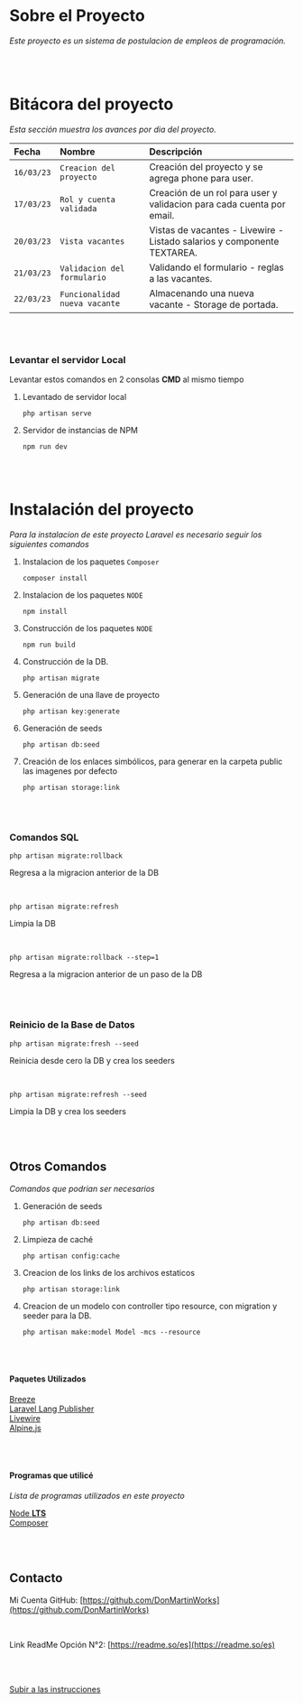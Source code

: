 <a name="readme-top"></a>

# Sobre el Proyecto

_Este proyecto es un sistema de postulacion de empleos de programación._

<br />
<br />

# Bitácora del proyecto

_Esta sección muestra los avances por dia del proyecto._

| Fecha      | Nombre                        | Descripción                                                             |
| :--------- | :---------------------------- | :---------------------------------------------------------------------- |
| `16/03/23` | `Creacion del proyecto`       | Creación del proyecto y se agrega phone para user.                      |
| `17/03/23` | `Rol y cuenta validada`       | Creación de un rol para user y validacion para cada cuenta por email.   |
| `20/03/23` | `Vista vacantes`              | Vistas de vacantes - Livewire - Listado salarios y componente TEXTAREA. |
| `21/03/23` | `Validacion del formulario`   | Validando el formulario - reglas a las vacantes.                        |
| `22/03/23` | `Funcionalidad nueva vacante` | Almacenando una nueva vacante - Storage de portada.                     |

<br />
<br />

### Levantar el servidor Local

<p>Levantar estos comandos en 2 consolas <b>CMD</b> al mismo tiempo</p>

1. Levantado de servidor local

    ```
    php artisan serve
    ```

2. Servidor de instancias de NPM

    ```
    npm run dev
    ```

<br />
<br />

# Instalación del proyecto

_Para la instalacion de este proyecto Laravel es necesario seguir los siguientes comandos_

1. Instalacion de los paquetes `Composer`

    ```
    composer install
    ```

2. Instalacion de los paquetes `NODE`

    ```
    npm install
    ```

3. Construcción de los paquetes `NODE`

    ```
    npm run build
    ```

4. Construcción de la DB.

    ```
    php artisan migrate
    ```

5. Generación de una llave de proyecto

    ```
    php artisan key:generate
    ```

6. Generación de seeds

    ```
    php artisan db:seed
    ```

7. Creación de los enlaces simbólicos, para generar en la carpeta public las imagenes por defecto

    ```
    php artisan storage:link
    ```

<br />
<br />

### Comandos SQL

```
php artisan migrate:rollback
```

<p>Regresa a la migracion anterior de la DB</p>

<br />

```
php artisan migrate:refresh
```

<p>Limpia la DB</p>

<br />

```
php artisan migrate:rollback --step=1
```

<p>Regresa a la migracion anterior de un paso de la DB</p>

<br />
<br />

### Reinicio de la Base de Datos

```
php artisan migrate:fresh --seed
```

<p>Reinicia desde cero la DB y crea los seeders</p>

<br />

```
php artisan migrate:refresh --seed
```

<p>Limpia la DB y crea los seeders</p>

<br />
<br />

## Otros Comandos

_Comandos que podrian ser necesarios_

1. Generación de seeds

    ```
    php artisan db:seed
    ```

2. Limpieza de caché

    ```
    php artisan config:cache
    ```

3. Creacion de los links de los archivos estaticos

    ```
    php artisan storage:link
    ```

4. Creacion de un modelo con controller tipo resource, con migration y seeder para la DB.
    ```
    php artisan make:model Model -mcs --resource
    ```

<br />
<br />

#### Paquetes Utilizados

<p align="left">
<a href="https://laravel.com/docs/9.x/starter-kits#laravel-breeze">Breeze</a>
<br />
<a href="https://laravel-lang.com/">Laravel Lang Publisher</a>
<br />
<a href="https://laravel-livewire.com/">Livewire</a>
<br />
<a href="https://alpinejs.dev/">Alpine.js</a>
</p>

<br />
<br />

#### Programas que utilicé

_Lista de programas utilizados en este proyecto_

<p align="left">
<a href="https://nodejs.org/">Node <b>LTS</b></a>
<br />
<a href="https://getcomposer.org/download/">Composer</a>
</p>

<br />
<br />

## Contacto

Mi Cuenta GitHub: [https://github.com/DonMartinWorks](https://github.com/DonMartinWorks)

<br />

Link ReadMe Opción N°2: [https://readme.so/es](https://readme.so/es)

<br />
<br />

<a href="#readme-top">Subir a las instrucciones</a>
